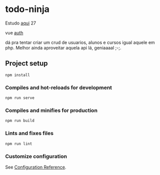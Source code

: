 # todo-ninja
Estudo <a href="https://www.youtube.com/playlist?list=PL4cUxeGkcC9g0MQZfHwKcuB0Yswgb3gA5">aqui</a> 27

vue <a href="https://www.youtube.com/watch?v=Vd1YwbHrY1Q&list=PLfdtiltiRHWF1jqLcNO_2jWJXj9RuSDvY">auth</a> 

dá pra tentar criar um crud de usuarios, alunos e cursos igual aquele em php. Melhor ainda aproveitar aquela api lá, geniaaaal ;-;.
## Project setup
```
npm install
```

### Compiles and hot-reloads for development
```
npm run serve
```

### Compiles and minifies for production
```
npm run build
```

### Lints and fixes files
```
npm run lint
```

### Customize configuration
See [Configuration Reference](https://cli.vuejs.org/config/).
